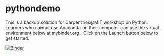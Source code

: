 # pythondemo
This is a backup solution for Carpentries@MIT workshop on Python. Learners who cannot use Anaconda on their computer can use the virtual environment below at mybinder.org . Click on the Launch button below to get started. 

[![Binder](https://mybinder.org/badge_logo.svg)](https://mybinder.org/v2/gh/YeLibrarian/pythondemo/main)
